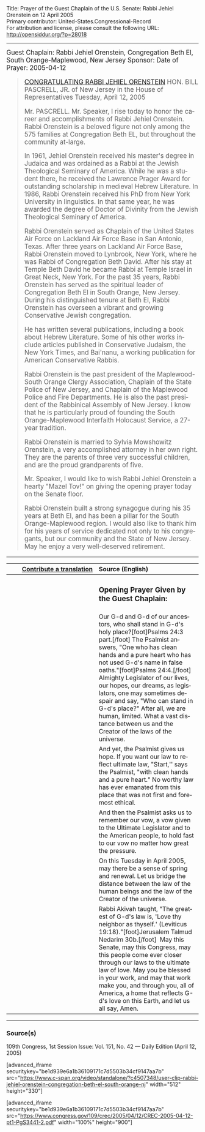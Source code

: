 <html>
<head></head>
<body>
Title: Prayer of the Guest Chaplain of the U.S. Senate: Rabbi Jehiel Orenstein on 12 April 2005<br />
Primary contributor: United-States.Congressional-Record<br />
For attribution and license, please consult the following URL: <a href="http://opensiddur.org/?p=28018">http://opensiddur.org/?p=28018</a>
<p />
<hr />

<div class="english" lang="en" style="font-size:1.2em;">
Guest Chaplain: Rabbi Jehiel Orenstein,  Congregation Beth El, South Orange-Maplewood, New Jersey
Sponsor: 
Date of Prayer: 2005-04-12

<blockquote>
<a href="https://www.congress.gov/109/crec/2005/04/12/CREC-2005-04-12-pt1-PgE619.pdf">CONGRATULATING RABBI JEHIEL ORENSTEIN</a>
HON. BILL PASCRELL, JR. of New Jersey 
in the House of Representatives
Tuesday, April 12, 2005

Mr. PASCRELL. Mr. Speaker, I rise today to honor the career and accomplishments of Rabbi Jehiel Orenstein. Rabbi Orenstein is a beloved figure not only among the 575 families at Congregation Beth EL, but throughout the community at-large.

In 1961, Jehiel Orenstein received his master's degree in Judaica and was ordained as a Rabbi at the Jewish Theological Seminary of America. While he was a student there, he received the Lawrence Prager Award for outstanding scholarship in medieval Hebrew Literature. In 1986, Rabbi Orenstein received his PhD from New York University in linguistics. In that same year, he was awarded the degree of Doctor of Divinity from the Jewish Theological Seminary of America.

Rabbi Orenstein served as Chaplain of the United States Air Force on Lackland Air Force Base in San Antonio, Texas. After three years on Lackland Air Force Base, Rabbi Orenstein moved to Lynbrook, New York, where he was Rabbi of Congregation Beth David. After his stay at Temple Beth David he became Rabbi at Temple Israel in Great Neck, New York. For the past 35 years, Rabbi Orenstein has served as the spiritual leader of Congregation Beth El in South Orange, New Jersey. During his distinguished tenure at Beth EI, Rabbi Orenstein has overseen a vibrant and growing Conservative Jewish congregation.

He has written several publications, including a book about Hebrew Literature. Some of his other works include articles published in Conservative Judaism, the New York Times, and Bai'nanu, a working publication for American Conservative Rabbis.

Rabbi Orenstein is the past president of the Maplewood-South Orange Clergy Association, Chaplain of the State Police of New Jersey, and Chaplain of the Maplewood Police and Fire Departments. He is also the past president of the Rabbinical Assembly of New Jersey. I know that he is particularly proud of founding the South Orange-Maplewood Interfaith Holocaust Service, a 27-year tradition.

Rabbi Orenstein is married to Sylvia Mowshowitz Orenstein, a very accomplished attorney in her own right. They are the parents of three very successful children, and are the proud grandparents of five.

Mr. Speaker, I would like to wish Rabbi Jehiel Orenstein a hearty "Mazel Tov!" on giving the opening prayer today on the Senate floor.

Rabbi Orenstein built a strong synagogue during his 35 years at Beth EI, and has been a pillar for the South Orange-Maplewood region. I would also like to thank him for his years of service dedicated not only to his congregants, but our community and the State of New Jersey. May he enjoy a very well-deserved retirement.
</blockquote>
</div>

<hr />

<table style="margin-left: auto;margin-right: auto;" class="draggable">
<thead><tr><th id="x" style="text-align: right;"><a href="/contributing/upload/">Contribute a translation</a></th><th style="text-align: left;">Source (English)</th></tr></thead>
<tbody>
<tr><td style="vertical-align:top;" width="46%">
<div class="liturgy" lang="he">

</span></div></td>
 
<td style="vertical-align:top;" width="53%">
<div class="english" lang="en">
<h3>Opening Prayer Given by the Guest Chaplain:</h3>
</div></td></tr>

<tr><td style="vertical-align:top;" width="46%">
<div class="liturgy" lang="he">

</span></div></td>
 
<td style="vertical-align:top;" width="53%">
<div class="english" lang="en">
Our G-d and G-d of our ancestors, 
who shall stand in G-d's holy place?[foot]Psalms 24:3 part.[/foot] 
The Psalmist answers, 
"One who has clean hands 
and a pure heart 
who has not used G-d's name in false oaths."[foot]Psalms 24:4.[/foot]
Almighty Legislator of our lives, our hopes, our dreams, 
as legislators, one may sometimes despair and say, 
"Who can stand in G-d's place?"
After all, we are human, limited. 
What a vast distance between us 
and the Creator of the laws of the universe.
</div></td></tr>

<tr><td style="vertical-align:top;" width="46%">
<div class="liturgy" lang="he">

</span></div></td>
 
<td style="vertical-align:top;" width="53%">
<div class="english" lang="en">
And yet, 
the Psalmist gives us hope. 
If you want our law to reflect ultimate law, 
"Start,'' says the Psalmist, 
"with clean hands and a pure heart."
No worthy law 
has ever emanated 
from this place 
that was not first and foremost 
ethical.
</div></td></tr>

<tr><td style="vertical-align:top;" width="46%">
<div class="liturgy" lang="he">

</span></div></td>
 
<td style="vertical-align:top;" width="53%">
<div class="english" lang="en">
And then 
the Psalmist asks us to remember our vow, 
a vow given to the Ultimate Legislator 
and to the American people, 
to hold fast to our vow 
no matter how great 
the pressure.
</div></td></tr>

<tr><td style="vertical-align:top;" width="46%">
<div class="liturgy" lang="he">

</span></div></td>
 
<td style="vertical-align:top;" width="53%">
<div class="english" lang="en">
On this Tuesday in April 2005, 
may there be a sense of spring 
and renewal. 
Let us bridge the distance 
between the law of the human beings 
and the law of the Creator of the universe.
</div></td></tr>

<tr><td style="vertical-align:top;" width="46%">
<div class="liturgy" lang="he">

</span></div></td>
 
<td style="vertical-align:top;" width="53%">
<div class="english" lang="en">
Rabbi Akivah taught, 
"The greatest of G-d's law is, 
'Love thy neighbor as thyself.' (Leviticus 19:18)."[foot]Jerusalem Talmud Nedarim 30b.[/foot]&nbsp; 
May this Senate, 
may this Congress, 
may this people 
come ever closer through our laws 
to the ultimate law of love. 
May you be blessed in your work, 
and may that work make you, 
and through you, all of America, 
a home 
that reflects G-d's love 
on this Earth, 
and let us all say, 
Amen.
</div></td></tr>
</tbody></table>

<hr />

<h3>Source(s)</h3>

109th Congress, 1st Session
Issue: Vol. 151, No. 42 — Daily Edition (April 12, 2005)

[advanced_iframe securitykey="be1d939e6a1b36109171c7d5503b34cf9147aa7b" src="https://www.c-span.org/video/standalone/?c4507348/user-clip-rabbi-jehiel-orenstein-congregation-beth-el-south-orange-nj" width="512" height="330"]

[advanced_iframe securitykey="be1d939e6a1b36109171c7d5503b34cf9147aa7b" src="https://www.congress.gov/109/crec/2005/04/12/CREC-2005-04-12-pt1-PgS3441-2.pdf" width="100%" height="900"]
</body>
</html>